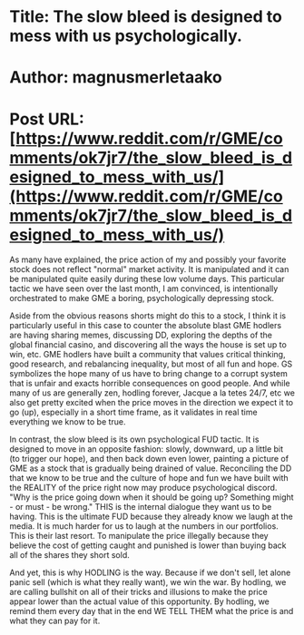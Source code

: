 # Title: The slow bleed is designed to mess with us psychologically.
# Author: magnusmerletaako
# Post URL: [https://www.reddit.com/r/GME/comments/ok7jr7/the_slow_bleed_is_designed_to_mess_with_us/](https://www.reddit.com/r/GME/comments/ok7jr7/the_slow_bleed_is_designed_to_mess_with_us/)


As many have explained, the price action of my and possibly your favorite stock does not reflect "normal" market activity. It is manipulated and it can be manipulated quite easily during these low volume days. This particular tactic we have seen over the last month, I am convinced, is intentionally orchestrated to make GME a boring, psychologically depressing stock. 

Aside from the obvious reasons shorts might do this to a stock, I think it is particularly useful in this case to counter the absolute blast GME hodlers are having sharing memes, discussing DD, exploring the depths of the global financial casino, and discovering all the ways the house is set up to win, etc. GME hodlers have built a community that values critical thinking, good research, and rebalancing inequality, but most of all fun and hope.  GS symbolizes the hope many of us have to bring change to a corrupt system that is unfair and exacts horrible consequences on good people. And while many of us are generally zen, hodling forever, Jacque a la tetes 24/7, etc we also get pretty excited when the price moves in the direction we expect it to go (up), especially in a short time frame, as it validates in real time everything we know to be true. 

In contrast, the slow bleed is its own psychological FUD tactic. It is designed to move in an opposite fashion: slowly, downward, up a little bit (to trigger our hope), and then back down even lower, painting a picture of GME as a stock that is gradually being drained of value. Reconciling the DD that we know to be true and the culture of hope and fun we have built with the REALITY of the price right now may produce psychological discord. "Why is the price going down when it should be going up? Something might - or must - be wrong." THIS is the internal dialogue they want us to be having. This is the ultimate FUD because they already know we laugh at the media. It is much harder for us to laugh at the numbers in our portfolios. This is their last resort. To manipulate the price illegally because they believe the cost of getting caught and punished is lower than buying back all of the shares they short sold. 

And yet, this is why HODLING is the way. Because if we don't sell, let alone panic sell (which is what they really want), we win the war. By hodling, we are calling bullshit on all of their tricks and illusions to make the price appear lower than the actual value of this opportunity. By hodling, we remind them every day that in the end WE TELL THEM what the price is and what they can pay for it.